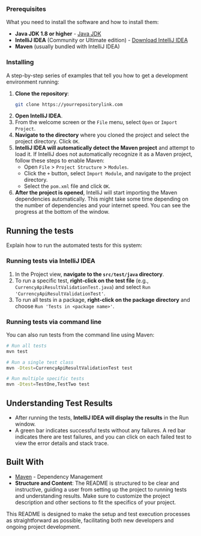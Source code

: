 


### Prerequisites

What you need to install the software and how to install them:

- **Java JDK 1.8 or higher** - [Java JDK](https://www.oracle.com/java/technologies/javase-jdk11-downloads.html)
- **IntelliJ IDEA** (Community or Ultimate edition) - [Download IntelliJ IDEA](https://www.jetbrains.com/idea/download/)
- **Maven** (usually bundled with IntelliJ IDEA)

### Installing

A step-by-step series of examples that tell you how to get a development environment running:

1. **Clone the repository**:
   ```bash
   git clone https://yourrepositorylink.com
   ```
2. **Open IntelliJ IDEA**.
3. From the welcome screen or the `File` menu, select `Open` or `Import Project`.
4. **Navigate to the directory** where you cloned the project and select the project directory. Click `OK`.
5. **IntelliJ IDEA will automatically detect the Maven project** and attempt to load it. If IntelliJ does not automatically recognize it as a Maven project, follow these steps to enable Maven:
   - Open `File` > `Project Structure` > `Modules`.
   - Click the `+` button, select `Import Module`, and navigate to the project directory.
   - Select the `pom.xml` file and click `OK`.
6. **After the project is opened**, IntelliJ will start importing the Maven dependencies automatically. This might take some time depending on the number of dependencies and your internet speed. You can see the progress at the bottom of the window.

## Running the tests

Explain how to run the automated tests for this system:

### Running tests via IntelliJ IDEA

1. In the Project view, **navigate to the `src/test/java` directory**.
2. To run a specific test, **right-click on the test file** (e.g., `CurrencyApiResultValidationTest.java`) and select `Run 'CurrencyApiResultValidationTest'`.
3. To run all tests in a package, **right-click on the package directory** and choose `Run 'Tests in <package name>'`.

### Running tests via command line

You can also run tests from the command line using Maven:

```bash
# Run all tests
mvn test

# Run a single test class
mvn -Dtest=CurrencyApiResultValidationTest test

# Run multiple specific tests
mvn -Dtest=TestOne,TestTwo test
```

## Understanding Test Results

- After running the tests, **IntelliJ IDEA will display the results** in the Run window.
- A green bar indicates successful tests without any failures. A red bar indicates there are test failures, and you can click on each failed test to view the error details and stack trace.

## Built With

- [Maven](https://maven.apache.org/) - Dependency Management
- **Structure and Content**: The README is structured to be clear and instructive, guiding a user from setting up the project to running tests and understanding results. Make sure to customize the project description and other sections to fit the specifics of your project.

This README is designed to make the setup and test execution processes as straightforward as possible, facilitating both new developers and ongoing project development.
